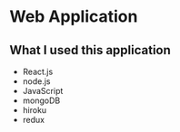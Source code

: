 # Web Application

## What I used this application

- React.js  
- node.js  
- JavaScript  
- mongoDB  
- hiroku  
- redux  

